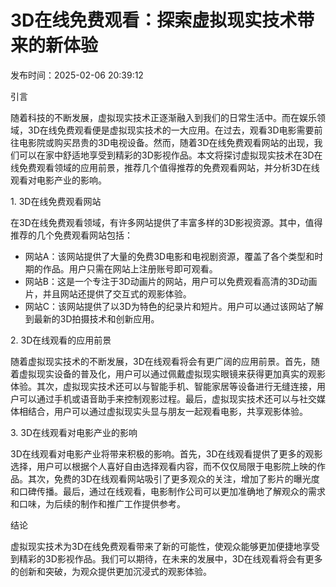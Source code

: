 # 3D在线免费观看：探索虚拟现实技术带来的新体验

发布时间：2025-02-06 20:39:12

引言

随着科技的不断发展，虚拟现实技术正逐渐融入到我们的日常生活中。而在娱乐领域，3D在线免费观看便是虚拟现实技术的一大应用。在过去，观看3D电影需要前往电影院或购买昂贵的3D电视设备。然而，随着3D在线免费观看网站的出现，我们可以在家中舒适地享受到精彩的3D影视作品。本文将探讨虚拟现实技术在3D在线免费观看领域的应用前景，推荐几个值得推荐的免费观看网站，并分析3D在线观看对电影产业的影响。

1\. 3D在线免费观看网站

在3D在线免费观看领域，有许多网站提供了丰富多样的3D影视资源。其中，值得推荐的几个免费观看网站包括：

-   网站A：该网站提供了大量的免费3D电影和电视剧资源，覆盖了各个类型和时期的作品。用户只需在网站上注册账号即可观看。
-   网站B：这是一个专注于3D动画片的网站，用户可以免费观看高清的3D动画片，并且网站还提供了交互式的观影体验。
-   网站C：该网站提供了以3D为特色的纪录片和短片。用户可以通过该网站了解到最新的3D拍摄技术和创新应用。

2\. 3D在线观看的应用前景

随着虚拟现实技术的不断发展，3D在线观看将会有更广阔的应用前景。首先，随着虚拟现实设备的普及化，用户可以通过佩戴虚拟现实眼镜来获得更加真实的观影体验。其次，虚拟现实技术还可以与智能手机、智能家居等设备进行无缝连接，用户可以通过手机或语音助手来控制观影过程。最后，虚拟现实技术还可以与社交媒体相结合，用户可以通过虚拟现实头显与朋友一起观看电影，共享观影体验。

3\. 3D在线观看对电影产业的影响

3D在线观看对电影产业将带来积极的影响。首先，3D在线观看提供了更多的观影选择，用户可以根据个人喜好自由选择观看内容，而不仅仅局限于电影院上映的作品。其次，免费的3D在线观看网站吸引了更多观众的关注，增加了影片的曝光度和口碑传播。最后，通过在线观看，电影制作公司可以更加准确地了解观众的需求和口味，为后续的制作和推广工作提供参考。

结论

虚拟现实技术为3D在线免费观看带来了新的可能性，使观众能够更加便捷地享受到精彩的3D影视作品。我们可以期待，在未来的发展中，3D在线观看将会有更多的创新和突破，为观众提供更加沉浸式的观影体验。
